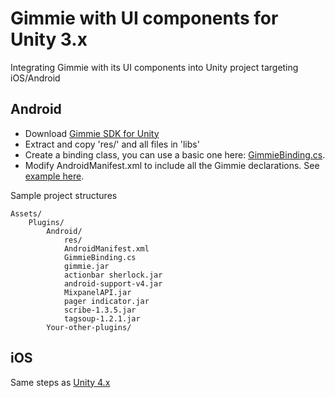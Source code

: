 # Gimmie with UI components for Unity 3.x
Integrating Gimmie with its UI components into Unity project targeting iOS/Android
## Android

- Download [Gimmie SDK for Unity](http://gimmieworld.s3.amazonaws.com/sdk/Gimmie-AndroidSDK-1.8.1-Unity.zip)
- Extract and copy 'res/' and all files in 'libs'
- Create a binding class, you can use a basic one here: [GimmieBinding.cs](GimmieBinding.cs).
- Modify AndroidManifest.xml to include all the Gimmie declarations. See [example here](android/AndroidManifest.xml).

Sample project structures

    Assets/
        Plugins/
            Android/
            	res/
                AndroidManifest.xml
                GimmieBinding.cs
                gimmie.jar
                actionbar sherlock.jar
                android-support-v4.jar
                MixpanelAPI.jar
                pager indicator.jar
                scribe-1.3.5.jar
                tagsoup-1.2.1.jar
            Your-other-plugins/

## iOS

Same steps as [Unity 4.x](./unity4.md)
